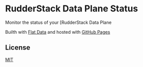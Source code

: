 # RudderStack Data Plane Status

Monitor the status of your [RudderStack Data Plane

Builth with [Flat Data](https://next.github.com/projects/flat-data/) and hosted with [GitHub Pages](https://pages.github.com/)

## License

[MIT](LICENSE)